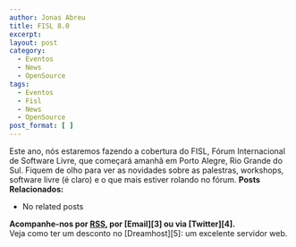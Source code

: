 ```yaml
---
author: Jonas Abreu
title: FISL 8.0
excerpt:
layout: post
category:
  - Eventos
  - News
  - OpenSource
tags:
  - Eventos
  - Fisl
  - News
  - OpenSource
post_format: [ ]
---
```

Este ano, nós estaremos fazendo a cobertura do FISL, Fórum Internacional de Software Livre, que começará amanhã em Porto Alegre, Rio Grande do Sul. Fiquem de olho para ver as novidades sobre as palestras, workshops, software livre (é claro) e o que mais estiver rolando no fórum. 
**Posts Relacionados:** 
*   No related posts









**Acompanhe-nos por [ RSS][2], por [Email][3] ou via [Twitter][4].**  
Veja como ter um desconto no [Dreamhost][5]: um excelente servidor web.

 [1]: https://twitter.com/share
 [2]: http://feeds.feedburner.com/VidaGeek



